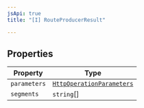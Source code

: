 ```yaml
---
jsApi: true
title: "[I] RouteProducerResult"

---
```

## Properties

| Property | Type |
| ------ | ------ |
| `parameters` | [`HttpOperationParameters`](HttpOperationParameters.md) |
| `segments` | `string`[] |
